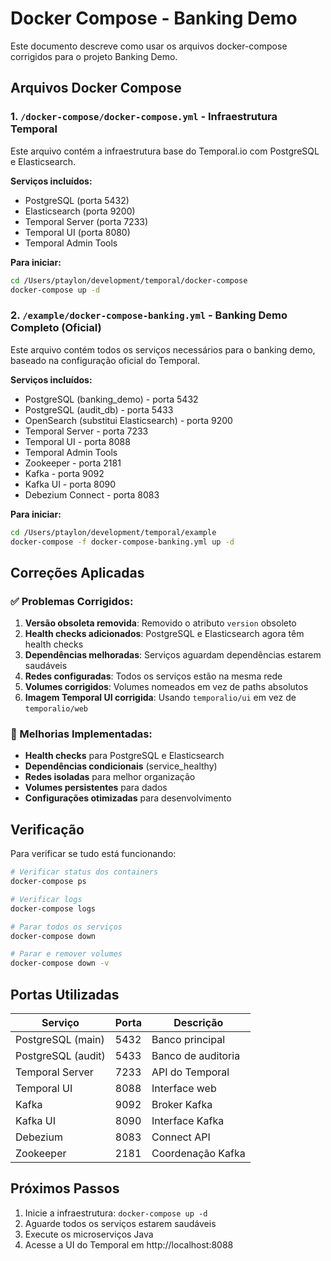# Docker Compose - Banking Demo

Este documento descreve como usar os arquivos docker-compose corrigidos para o projeto Banking Demo.

## Arquivos Docker Compose

### 1. `/docker-compose/docker-compose.yml` - Infraestrutura Temporal
Este arquivo contém a infraestrutura base do Temporal.io com PostgreSQL e Elasticsearch.

**Serviços incluídos:**
- PostgreSQL (porta 5432)
- Elasticsearch (porta 9200)
- Temporal Server (porta 7233)
- Temporal UI (porta 8080)
- Temporal Admin Tools

**Para iniciar:**
```bash
cd /Users/ptaylon/development/temporal/docker-compose
docker-compose up -d
```

### 2. `/example/docker-compose-banking.yml` - Banking Demo Completo (Oficial)
Este arquivo contém todos os serviços necessários para o banking demo, baseado na configuração oficial do Temporal.

**Serviços incluídos:**
- PostgreSQL (banking_demo) - porta 5432
- PostgreSQL (audit_db) - porta 5433
- OpenSearch (substitui Elasticsearch) - porta 9200
- Temporal Server - porta 7233
- Temporal UI - porta 8088
- Temporal Admin Tools
- Zookeeper - porta 2181
- Kafka - porta 9092
- Kafka UI - porta 8090
- Debezium Connect - porta 8083

**Para iniciar:**
```bash
cd /Users/ptaylon/development/temporal/example
docker-compose -f docker-compose-banking.yml up -d
```

## Correções Aplicadas

### ✅ Problemas Corrigidos:

1. **Versão obsoleta removida**: Removido o atributo `version` obsoleto
2. **Health checks adicionados**: PostgreSQL e Elasticsearch agora têm health checks
3. **Dependências melhoradas**: Serviços aguardam dependências estarem saudáveis
4. **Redes configuradas**: Todos os serviços estão na mesma rede
5. **Volumes corrigidos**: Volumes nomeados em vez de paths absolutos
6. **Imagem Temporal UI corrigida**: Usando `temporalio/ui` em vez de `temporalio/web`

### 🔧 Melhorias Implementadas:

- **Health checks** para PostgreSQL e Elasticsearch
- **Dependências condicionais** (service_healthy)
- **Redes isoladas** para melhor organização
- **Volumes persistentes** para dados
- **Configurações otimizadas** para desenvolvimento

## Verificação

Para verificar se tudo está funcionando:

```bash
# Verificar status dos containers
docker-compose ps

# Verificar logs
docker-compose logs

# Parar todos os serviços
docker-compose down

# Parar e remover volumes
docker-compose down -v
```

## Portas Utilizadas

| Serviço | Porta | Descrição |
|---------|-------|-----------|
| PostgreSQL (main) | 5432 | Banco principal |
| PostgreSQL (audit) | 5433 | Banco de auditoria |
| Temporal Server | 7233 | API do Temporal |
| Temporal UI | 8088 | Interface web |
| Kafka | 9092 | Broker Kafka |
| Kafka UI | 8090 | Interface Kafka |
| Debezium | 8083 | Connect API |
| Zookeeper | 2181 | Coordenação Kafka |

## Próximos Passos

1. Inicie a infraestrutura: `docker-compose up -d`
2. Aguarde todos os serviços estarem saudáveis
3. Execute os microserviços Java
4. Acesse a UI do Temporal em http://localhost:8088
